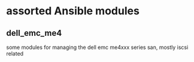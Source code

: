 # assorted Ansible modules
## dell_emc_me4
some modules for managing the dell emc me4xxx series san, mostly iscsi related
